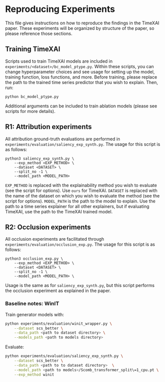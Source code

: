 
# Reproducing Experiments
This file gives instructions on how to reproduce the findings in the TimeXAI paper. These experiments will be organized by structure of the paper, so please reference those sections.

## Training TimeXAI
Scripts used to train TimeXAI models are included in `experiments/<dataset>/bc_model_ptype.py`. Within these scripts, you can change hyperparameter choices and see usage for setting up the model, training function, loss functions, and more. Before training, please replace the path to the trained time series predictor that you wish to explain. Then, run:
```
python bc_model_ptype.py
```
Additional arguments can be included to train ablation models (please see scripts for more details).

## R1: Attribution experiments
All attribution ground-truth evaluations are performed in `experiments/evaluation/saliency_exp_synth.py`. The usage for this script is as follows:
```
python3 saliency_exp_synth.py \
    --exp_method <EXP_METHOD> \ 
    --dataset <DATASET> \
    --split_no -1 \
    --model_path <MODEL_PATH>
```
`EXP_METHOD` is replaced with the explainability method you wish to evaluate (see the script for options). Use `ours` for TimeXAI.
`DATASET` is replaced with the name of the dataset on which you wish to evaluate the method (see the script for options). `MODEL_PATH` is the path to the model to explain. Use the path to a time series explainer for all other explainers, but if evaluating TimeXAI, use the path to the TimeXAI trained model.


## R2: Occlusion experiments
All occlusion experiments are facilitated through `experiments/evaluation/occlusion_exp.py`. The usage for this script is as follows:
```
python3 occlusion_exp.py \
    --exp_method <EXP_METHOD> \
    --dataset <DATASET> \
    --split_no -1 \
    --model_path <MODEL_PATH> \
```
Usage is the same as for `saliency_exp_synth.py`, but this script performs the occlusion experiment as explained in the paper.

### Baseline notes: WinIT

Train generator models with:

```bash
python experiments/evaluation/winit_wrapper.py \
    --dataset scs_better \
    --data_path <path to dataset directory> \
    --models_path <path to models directory>
```

Evaluate:

```bash
python experiments/evaluation/saliency_exp_synth.py \
    --dataset scs_better \
    --data_path <path to to dataset directory>  \
    --model_path <path to models>/Scomb_transformer_split\=1_cpu.pt \
    --exp_method winit
```
